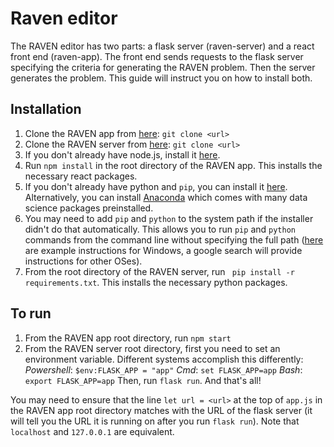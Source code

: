 # Raven editor
The RAVEN editor has two parts: a flask server (raven-server) and a react front end (raven-app). The front end sends requests to the flask server specifying the criteria for generating the RAVEN problem. Then the server generates the problem. This guide will instruct you on how to install both.
## Installation
1. Clone the RAVEN app from [here](https://github.com/victorvikram/raven-app): `git clone <url>`
2. Clone the RAVEN server from [here](https://github.com/victorvikram/raven-server): `git clone <url>`
3. If you don't already have node.js, install it [here](https://nodejs.org/en/).
4. Run `npm install` in the root directory of the RAVEN app. This installs the necessary react packages.
5. If you don't already have python and `pip`, you can install it [here](https://www.python.org/). Alternatively, you can install [Anaconda](http://anaconda.com/) which comes with many data science packages preinstalled. 
6. You may need to add `pip` and `python` to the system path if the installer didn't do that automatically. This allows you to run `pip` and `python` commands from the command line without specifying the full path ([here](https://datatofish.com/add-python-to-windows-path/) are example instructions for Windows, a google search will provide instructions for other OSes).
7. From the root directory of the RAVEN server, run `
pip install -r requirements.txt`. This installs the necessary python packages.

## To run
1. From the RAVEN app root directory, run `npm start`
2. From the RAVEN server root directory, first you need to set an environment variable. Different systems accomplish this differently:
*Powershell*: `$env:FLASK_APP = "app"`
*Cmd*: `set FLASK_APP=app`
*Bash*: `export FLASK_APP=app`
Then, run `flask run`.
And that's all!

You may need to ensure that the line `let url = <url>` at the top of `app.js` in the RAVEN app root directory matches with the URL of the flask server (it will tell you the URL it is running on after you run `flask run`). Note that `localhost` and `127.0.0.1` are equivalent.
